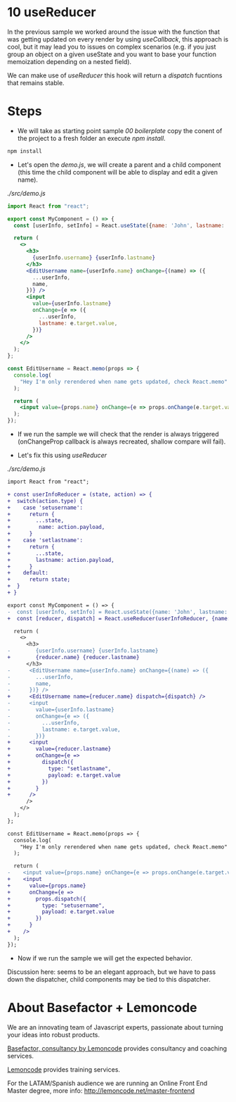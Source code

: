 # 10 useReducer

In the previous sample we worked around the issue with the function 
that was getting updated on every render by using _useCallback_, this
approach is cool, but it may lead you to issues on complex scenarios
(e.g. if you just group an object on a given useState and you want
to base your function memoization depending on a nested field).

We can make use of _useReducer_ this hook will return a _dispatch_ 
fucntions that remains stable.

# Steps

- We will take as starting point sample _00 boilerplate_ copy the conent of the
  project to a fresh folder an execute _npm install_.

```bash
npm install
```

- Let's open the _demo.js_, we will create a parent and a child component
  (this time the child component will be able to display and edit a given name).

_./src/demo.js_

```jsx
import React from "react";

export const MyComponent = () => {
  const [userInfo, setInfo] = React.useState({name: 'John', lastname: 'Doe'});

  return (
    <>
      <h3>
        {userInfo.username} {userInfo.lastname}
      </h3>
      <EditUsername name={userInfo.name} onChange={(name) => ({
        ...userInfo,
        name,
      })} />
      <input
        value={userInfo.lastname}
        onChange={e => ({
          ...userInfo,
          lastname: e.target.value,
        })}
      />
    </>
  );
};

const EditUsername = React.memo(props => {
  console.log(
    "Hey I'm only rerendered when name gets updated, check React.memo"
  );

  return (
    <input value={props.name} onChange={e => props.onChange(e.target.value)} />
  );
});
```

- If we run the sample we will check that the render is always triggered
  (onChangeProp callback is always recreated, shallow compare will fail).

- Let's fix this using _useReducer_

_./src/demo.js_

```diff
import React from "react";

+ const userInfoReducer = (state, action) => {
+  switch(action.type) {
+    case 'setusername': 
+      return {
+        ...state,
+         name: action.payload,
+      }
+    case 'setlastname':
+      return {
+        ...state,
+        lastname: action.payload,
+      }
+    default:
+      return state;
+  }
+ }

export const MyComponent = () => {
-  const [userInfo, setInfo] = React.useState({name: 'John', lastname: 'Doe'});
+  const [reducer, dispatch] = React.useReducer(userInfoReducer, {name: 'John', lastname: 'Doe'});

  return (
    <>
      <h3>
-        {userInfo.username} {userInfo.lastname}
+        {reducer.name} {reducer.lastname}
      </h3>
-      <EditUsername name={userInfo.name} onChange={(name) => ({
-        ...userInfo,
-        name,
-      })} />
+      <EditUsername name={reducer.name} dispatch={dispatch} />
-      <input
-        value={userInfo.lastname}
-        onChange={e => ({
-          ...userInfo,
-          lastname: e.target.value,
-        })}
+      <input
+        value={reducer.lastname}
+        onChange={e =>
+          dispatch({
+            type: "setlastname",
+            payload: e.target.value
+          })
+        }
+      />
      />
    </>
  );
};

const EditUsername = React.memo(props => {
  console.log(
    "Hey I'm only rerendered when name gets updated, check React.memo"
  );

  return (
-    <input value={props.name} onChange={e => props.onChange(e.target.value)} />
+    <input
+      value={props.name}
+      onChange={e =>
+        props.dispatch({
+          type: "setusername",
+          payload: e.target.value
+        })
+      }
+    />
  );
});
```

- Now if we run the sample we will get the expected behavior.

Discussion here: seems to be an elegant approach, but we have to pass down the dispatcher, 
child components may be tied to this dispatcher.

# About Basefactor + Lemoncode

We are an innovating team of Javascript experts, passionate about turning your ideas into robust products.

[Basefactor, consultancy by Lemoncode](http://www.basefactor.com) provides consultancy and coaching services.

[Lemoncode](http://lemoncode.net/services/en/#en-home) provides training services.

For the LATAM/Spanish audience we are running an Online Front End Master degree, more info: http://lemoncode.net/master-frontend
